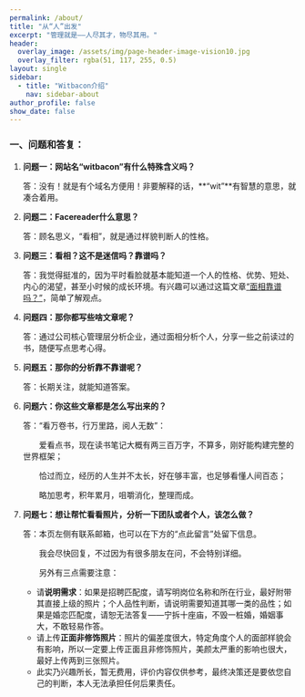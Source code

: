 ```yaml
---
permalink: /about/
title: "从“人”出发"
excerpt: "管理就是——人尽其才，物尽其用。"
header:
  overlay_image: /assets/img/page-header-image-vision10.jpg
  overlay_filter: rgba(51, 117, 255, 0.5)
layout: single
sidebar:
  - title: "Witbacon介绍"
    nav: sidebar-about
author_profile: false
show_date: false
---
```


### 一、问题和答复：

1. **问题一：网站名“witbacon”有什么特殊含义吗？**

   答：没有！就是有个域名方便用！非要解释的话，**“wit”**有智慧的意思，就凑合着用。

   

2. **问题二：Facereader什么意思？**

   答：顾名思义，“看相”，就是通过样貌判断人的性格。

   

3. **问题三：看相？这不是迷信吗？靠谱吗？**

   答：我觉得挺准的，因为平时看脸就基本能知道一个人的性格、优势、短处、内心的渴望，甚至小时候的成长环境。有兴趣可以通过这篇文章[“面相靠谱吗？”](/categories/faceread/)，简单了解观点。

   

4. **问题四：那你都写些啥文章呢？**

   答：通过公司核心管理层分析企业，通过面相分析个人，分享一些之前读过的书，随便写点思考心得。

   

5. **问题五：那你的分析靠不靠谱呢？**

   答：长期关注，就能知道答案。

   

6. **问题六：你这些文章都是怎么写出来的？**

   答：“看万卷书，行万里路，阅人无数”：
   
   &emsp;&emsp;爱看点书，现在读书笔记大概有两三百万字，不算多，刚好能构建完整的世界框架；
   
   &emsp;&emsp;恰过而立，经历的人生并不太长，好在够丰富，也足够看懂人间百态；
   
   &emsp;&emsp;略加思考，积年累月，咀嚼消化，整理而成。
   
   
   
7. **问题七：想让帮忙看看照片，分析一下团队或者个人，该怎么做？**
   
   答：本页左侧有联系邮箱，也可以在下方的“点此留言”处留下信息。
   
   &emsp;&emsp;我会尽快回复，不过因为有很多朋友在问，不会特别详细。
   
   &emsp;&emsp;另外有三点需要注意：
   
   - 请**说明需求**：如果是招聘匹配度，请写明岗位名称和所在行业，最好附带其直接上级的照片；个人品性判断，请说明需要知道其哪一类的品性；如果是婚恋匹配度，请恕无法答复——宁拆十座庙，不毁一桩婚，婚姻事大，不敢轻易作答。
   - 请上传**正面非修饰照片**：照片的偏差度很大，特定角度个人的面部样貌会有影响，所以一定要上传正面且非修饰照片，美颜太严重的影响也很大，最好上传两到三张照片。
   - 此实乃兴趣所长，暂无费用，评价内容仅供参考，最终决策还是要依您自己的判断，本人无法承担任何后果责任。
